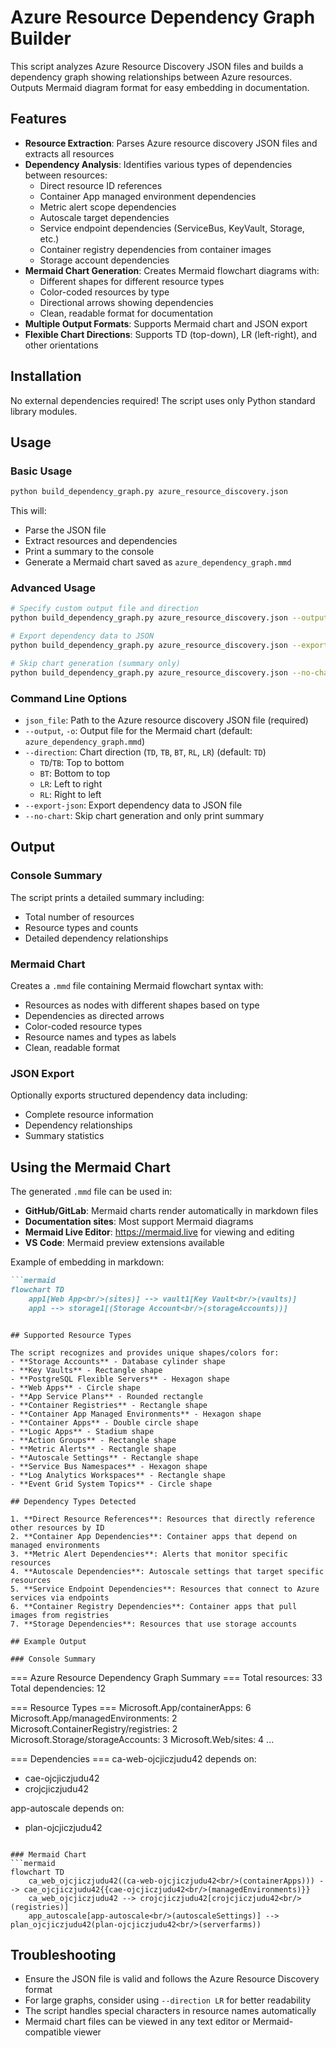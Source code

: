 # Azure Resource Dependency Graph Builder

This script analyzes Azure Resource Discovery JSON files and builds a dependency graph showing relationships between Azure resources. Outputs Mermaid diagram format for easy embedding in documentation.

## Features

- **Resource Extraction**: Parses Azure resource discovery JSON files and extracts all resources
- **Dependency Analysis**: Identifies various types of dependencies between resources:
  - Direct resource ID references
  - Container App managed environment dependencies
  - Metric alert scope dependencies
  - Autoscale target dependencies
  - Service endpoint dependencies (ServiceBus, KeyVault, Storage, etc.)
  - Container registry dependencies from container images
  - Storage account dependencies
- **Mermaid Chart Generation**: Creates Mermaid flowchart diagrams with:
  - Different shapes for different resource types
  - Color-coded resources by type
  - Directional arrows showing dependencies
  - Clean, readable format for documentation
- **Multiple Output Formats**: Supports Mermaid chart and JSON export
- **Flexible Chart Directions**: Supports TD (top-down), LR (left-right), and other orientations

## Installation

No external dependencies required! The script uses only Python standard library modules.

## Usage

### Basic Usage

```bash
python build_dependency_graph.py azure_resource_discovery.json
```

This will:
- Parse the JSON file
- Extract resources and dependencies
- Print a summary to the console
- Generate a Mermaid chart saved as `azure_dependency_graph.mmd`

### Advanced Usage

```bash
# Specify custom output file and direction
python build_dependency_graph.py azure_resource_discovery.json --output my_graph.mmd --direction LR

# Export dependency data to JSON
python build_dependency_graph.py azure_resource_discovery.json --export-json dependencies.json

# Skip chart generation (summary only)
python build_dependency_graph.py azure_resource_discovery.json --no-chart
```

### Command Line Options

- `json_file`: Path to the Azure resource discovery JSON file (required)
- `--output`, `-o`: Output file for the Mermaid chart (default: `azure_dependency_graph.mmd`)
- `--direction`: Chart direction (`TD`, `TB`, `BT`, `RL`, `LR`) (default: `TD`)
  - `TD`/`TB`: Top to bottom
  - `BT`: Bottom to top  
  - `LR`: Left to right
  - `RL`: Right to left
- `--export-json`: Export dependency data to JSON file
- `--no-chart`: Skip chart generation and only print summary

## Output

### Console Summary
The script prints a detailed summary including:
- Total number of resources
- Resource types and counts
- Detailed dependency relationships

### Mermaid Chart
Creates a `.mmd` file containing Mermaid flowchart syntax with:
- Resources as nodes with different shapes based on type
- Dependencies as directed arrows
- Color-coded resource types
- Resource names and types as labels
- Clean, readable format

### JSON Export
Optionally exports structured dependency data including:
- Complete resource information
- Dependency relationships
- Summary statistics

## Using the Mermaid Chart

The generated `.mmd` file can be used in:
- **GitHub/GitLab**: Mermaid charts render automatically in markdown files
- **Documentation sites**: Most support Mermaid diagrams
- **Mermaid Live Editor**: https://mermaid.live for viewing and editing
- **VS Code**: Mermaid preview extensions available

Example of embedding in markdown:
```markdown
```mermaid
flowchart TD
    app1[Web App<br/>(sites)] --> vault1[Key Vault<br/>(vaults)]
    app1 --> storage1[(Storage Account<br/>(storageAccounts))]
```
```

## Supported Resource Types

The script recognizes and provides unique shapes/colors for:
- **Storage Accounts** - Database cylinder shape
- **Key Vaults** - Rectangle shape
- **PostgreSQL Flexible Servers** - Hexagon shape
- **Web Apps** - Circle shape
- **App Service Plans** - Rounded rectangle
- **Container Registries** - Rectangle shape
- **Container App Managed Environments** - Hexagon shape
- **Container Apps** - Double circle shape
- **Logic Apps** - Stadium shape
- **Action Groups** - Rectangle shape
- **Metric Alerts** - Rectangle shape
- **Autoscale Settings** - Rectangle shape
- **Service Bus Namespaces** - Hexagon shape
- **Log Analytics Workspaces** - Rectangle shape
- **Event Grid System Topics** - Circle shape

## Dependency Types Detected

1. **Direct Resource References**: Resources that directly reference other resources by ID
2. **Container App Dependencies**: Container apps that depend on managed environments
3. **Metric Alert Dependencies**: Alerts that monitor specific resources
4. **Autoscale Dependencies**: Autoscale settings that target specific resources
5. **Service Endpoint Dependencies**: Resources that connect to Azure services via endpoints
6. **Container Registry Dependencies**: Container apps that pull images from registries
7. **Storage Dependencies**: Resources that use storage accounts

## Example Output

### Console Summary
```
=== Azure Resource Dependency Graph Summary ===
Total resources: 33
Total dependencies: 12

=== Resource Types ===
  Microsoft.App/containerApps: 6
  Microsoft.App/managedEnvironments: 2
  Microsoft.ContainerRegistry/registries: 2
  Microsoft.Storage/storageAccounts: 3
  Microsoft.Web/sites: 4
  ...

=== Dependencies ===
ca-web-ojcjiczjudu42 depends on:
  - cae-ojcjiczjudu42
  - crojcjiczjudu42

app-autoscale depends on:
  - plan-ojcjiczjudu42
```

### Mermaid Chart
```mermaid
flowchart TD
    ca_web_ojcjiczjudu42((ca-web-ojcjiczjudu42<br/>(containerApps))) --> cae_ojcjiczjudu42{{cae-ojcjiczjudu42<br/>(managedEnvironments)}}
    ca_web_ojcjiczjudu42 --> crojcjiczjudu42[crojcjiczjudu42<br/>(registries)]
    app_autoscale[app-autoscale<br/>(autoscaleSettings)] --> plan_ojcjiczjudu42(plan-ojcjiczjudu42<br/>(serverfarms))
```

## Troubleshooting

- Ensure the JSON file is valid and follows the Azure Resource Discovery format
- For large graphs, consider using `--direction LR` for better readability
- The script handles special characters in resource names automatically
- Mermaid chart files can be viewed in any text editor or Mermaid-compatible viewer 